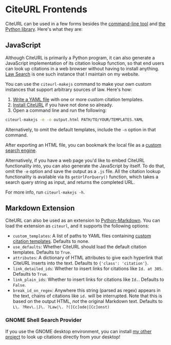 # CiteURL Frontends

CiteURL can be used in a few forms besides the [command-line tool](../index#usage) and [the Python library](../library). Here's what they are:

## JavaScript

Although CiteURL is primarily a Python program, it can also generate a JavaScript implementation of its citation lookup function, so that end users can look up citations in a web browser without having to install anything. [Law Search](https://raindrum.github.io/lawsearch) is one such instance that I maintain on my website.

You can use the `citeurl-makejs` command to make your own custom instances that support arbitrary sources of law. Here's how:

1. [Write a YAML file](template-yamls) with one or more custom citation templates.
2. [Install CiteURL](../index#installation) if you have not done so already.
3. Open a command line and run the following:

``` bash
citeurl-makejs -e -o output.html PATH/TO/YOUR/TEMPLATES.YAML
```

Alternatively, to omit the default templates, include the `-n` option in that command.

After exporting an HTML file, you can bookmark the local file as a [custom search engine](https://www.howtogeek.com/114176/HOW-TO-EASILY-CREATE-SEARCH-PLUGINS-ADD-ANY-SEARCH-ENGINE-TO-YOUR-BROWSER/).

Alternatively, if you have a web page you'd like to embed CiteURL functionality into, you can also generate the JavaScript by itself. To do that, omit the `-e` option and save the output as a `.js` file. All the citation lookup functionality is available via its `getUrlForQuery()` function, which takes a search query string as input, and returns the completed URL.

For more info, run `citeurl-makejs -h`.

## Markdown Extension

CiteURL can also be used as an extension to [Python-Markdown](https://python-markdown.github.io/). You can load the extension as `citeurl`, and it supports the following options:

- `custom_templates`: A list of paths to YAML files containing [custom citation templates](../template-yamls). Defaults to none.
- `use_defaults`: Whether CiteURL should load the default citation templates. Defaults to `True`.
- `attributes`: A dictionary of HTML attributes to give each hyperlink that CiteURL inserts into the text. Defaults to `{'class': 'citation'}`.
- `link_detailed_ids`: Whether to insert links for citations like `Id. at 305`. Defaults to `True`.
- `link_plain_ids`: Whether to insert links for citations like `Id.`. Defaults to `False`.
- `break_id_on_regex`: Anywhere this string (parsed as regex) appears in the text, chains of citations like `id.` will be interrupted. Note that this is based on the output HTML, *not* the original Markdown text. Defaults to `L\. ?Rev\.|J\. ?Law|\. ?([Cc]ode|[Cc]onst)`

### GNOME Shell Search Provider

If you use the GNOME desktop environment, you can install [my other project](https://extensions.gnome.org/extension/4225/gnome-citeurl-search-provider/) to look up citations directly from your desktop!
